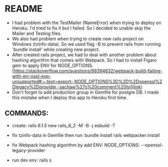 # README

- I had problem with the TestMailer (NameError) when trying to deploy on Heroku. I'd tried to fix it but I failed. So I decided to unable skip the Mailer and Testing files.
- We also had problem when trying to create new rails project on Windows (tzinfo-data). So we used flag -B to prevent rails from running 'bundle install' while creating new project.
- After created rails project, we had to deal with another problem about hashing algorithm that comes with Webpack. So I had to install Figaro gem to apply ENV for NODE_OPTIONS. [https://stackoverflow.com/questions/69394632/webpack-build-failing-with-err-ossl-evp-unsupported#:~:text=export-,NODE_OPTIONS%3D%2D%2Dopenssl%2Dlegacy%2Dprovider,-sachaw%27s%20comment%20to](link)
- Don't forget to add production group in Gemfile for postgre DB. I made this mistake when I deploy this app to Heroku first time.

## COMMANDS:

- create:
  rails _6.1.5_ new rails_6_2 -M -B -j esbuild -T

- fix tzinfo-data in Gemfile then run:
  bundle install
  rails webpacker:install

- fix Webpack hashing algorithm by add ENV:
  NODE_OPTIONS: --openssl-legacy-provider

- run dev env:
  rails s
